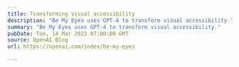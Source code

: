 ```yaml
---
title: Transforming visual accessibility
description: "Be My Eyes uses GPT-4 to transform visual accessibility."
summary: "Be My Eyes uses GPT-4 to transform visual accessibility."
pubDate: Tue, 14 Mar 2023 07:00:00 GMT
source: OpenAI Blog
url: https://openai.com/index/be-my-eyes

---
```



